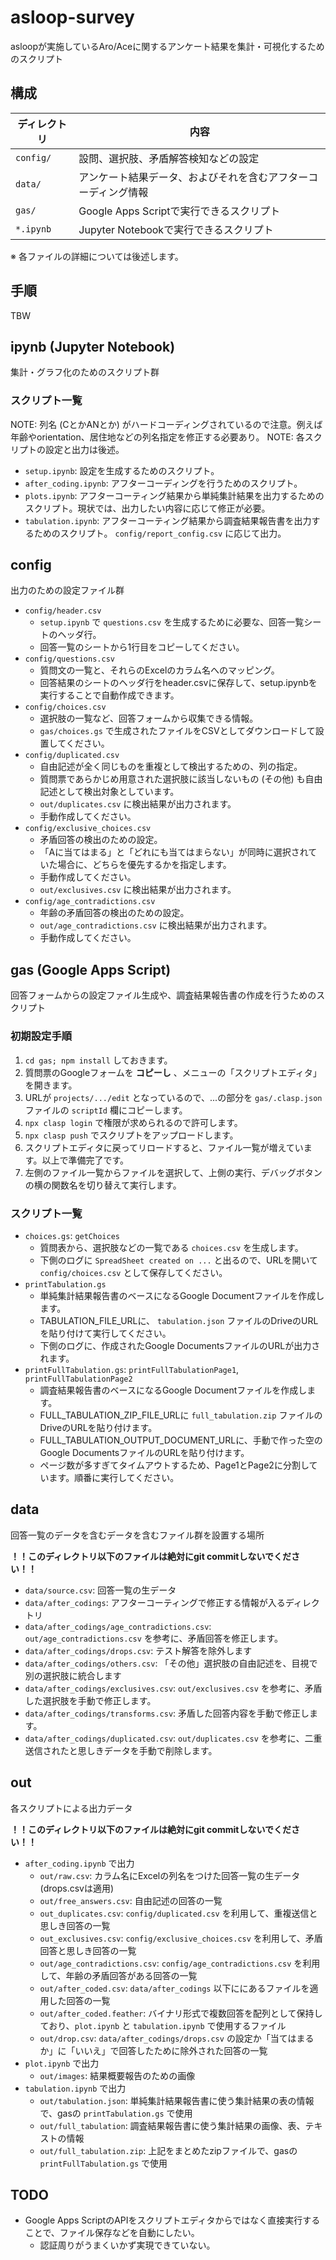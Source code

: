 # asloop-survey

asloopが実施しているAro/Aceに関するアンケート結果を集計・可視化するためのスクリプト

## 構成

| ディレクトリ | 内容 |
| --- | --- |
| `config/` | 設問、選択肢、矛盾解答検知などの設定 |
| `data/` | アンケート結果データ、およびそれを含むアフターコーディング情報 |
| `gas/` | Google Apps Scriptで実行できるスクリプト |
| `*.ipynb` | Jupyter Notebookで実行できるスクリプト |

※ 各ファイルの詳細については後述します。

## 手順

TBW

## ipynb (Jupyter Notebook)

集計・グラフ化のためのスクリプト群

### スクリプト一覧

NOTE: 列名 (CとかANとか) がハードコーディングされているので注意。例えば年齢やorientation、居住地などの列名指定を修正する必要あり。
NOTE: 各スクリプトの設定と出力は後述。

- `setup.ipynb`: 設定を生成するためのスクリプト。
- `after_coding.ipynb`: アフターコーディングを行うためのスクリプト。
- `plots.ipynb`: アフターコーティング結果から単純集計結果を出力するためのスクリプト。現状では、出力したい内容に応じて修正が必要。
- `tabulation.ipynb`: アフターコーティング結果から調査結果報告書を出力するためのスクリプト。 `config/report_config.csv` に応じて出力。

## config

出力のための設定ファイル群

- `config/header.csv`
  - `setup.ipynb` で `questions.csv` を生成するために必要な、回答一覧シートのヘッダ行。
  - 回答一覧のシートから1行目をコピーしてください。
- `config/questions.csv`
  - 質問文の一覧と、それらのExcelのカラム名へのマッピング。
  - 回答結果のシートのヘッダ行をheader.csvに保存して、setup.ipynbを実行することで自動作成できます。
- `config/choices.csv`
  - 選択肢の一覧など、回答フォームから収集できる情報。
  - `gas/choices.gs` で生成されたファイルをCSVとしてダウンロードして設置してください。
- `config/duplicated.csv`
  - 自由記述が全く同じものを重複として検出するための、列の指定。
  - 質問票であらかじめ用意された選択肢に該当しないもの (その他) も自由記述として検出対象としています。
  - `out/duplicates.csv` に検出結果が出力されます。
  - 手動作成してください。
- `config/exclusive_choices.csv`
  - 矛盾回答の検出のための設定。
  - 「Aに当てはまる」と「どれにも当てはまらない」が同時に選択されていた場合に、どちらを優先するかを指定します。
  - 手動作成してください。
  - `out/exclusives.csv` に検出結果が出力されます。
- `config/age_contradictions.csv`
  - 年齢の矛盾回答の検出のための設定。
  - `out/age_contradictions.csv` に検出結果が出力されます。
  - 手動作成してください。

## gas (Google Apps Script)

回答フォームからの設定ファイル生成や、調査結果報告書の作成を行うためのスクリプト

### 初期設定手順

1. `cd gas; npm install` しておきます。
2. 質問票のGoogleフォームを **コピーし** 、メニューの「スクリプトエディタ」を開きます。
3. URLが `projects/.../edit` となっているので、...の部分を `gas/.clasp.json` ファイルの `scriptId` 欄にコピーします。
4. `npx clasp login` で権限が求められるので許可します。
5. `npx clasp push` でスクリプトをアップロードします。
6. スクリプトエディタに戻ってリロードすると、ファイル一覧が増えています。以上で準備完了です。
7. 左側のファイル一覧からファイルを選択して、上側の実行、デバッグボタンの横の関数名を切り替えて実行します。

### スクリプト一覧

- `choices.gs`: `getChoices`
  - 質問表から、選択肢などの一覧である `choices.csv` を生成します。
  - 下側のログに `SpreadSheet created on ...` と出るので、URLを開いて `config/choices.csv` として保存してください。
- `printTabulation.gs`
  - 単純集計結果報告書のベースになるGoogle Documentファイルを作成します。
  - TABULATION_FILE_URLに、 `tabulation.json` ファイルのDriveのURLを貼り付けて実行してください。
  - 下側のログに、作成されたGoogle DocumentsファイルのURLが出力されます。
- `printFullTabulation.gs`: `printFullTabulationPage1`, `printFullTabulationPage2`
  - 調査結果報告書のベースになるGoogle Documentファイルを作成します。
  - FULL_TABULATION_ZIP_FILE_URLに `full_tabulation.zip` ファイルのDriveのURLを貼り付けます。
  - FULL_TABULATION_OUTPUT_DOCUMENT_URLに、手動で作った空のGoogle DocumentsファイルのURLを貼り付けます。
  - ページ数が多すぎてタイムアウトするため、Page1とPage2に分割しています。順番に実行してください。

## data

回答一覧のデータを含むデータを含むファイル群を設置する場所

**！！このディレクトリ以下のファイルは絶対にgit commitしないでください！！**

- `data/source.csv`: 回答一覧の生データ
- `data/after_codings`: アフターコーティングで修正する情報が入るディレクトリ
- `data/after_codings/age_contradictions.csv`: `out/age_contradictions.csv` を参考に、矛盾回答を修正します。
- `data/after_codings/drops.csv`: テスト解答を除外します
- `data/after_codings/others.csv`: 「その他」選択肢の自由記述を、目視で別の選択肢に統合します
- `data/after_codings/exclusives.csv`: `out/exclusives.csv` を参考に、矛盾した選択肢を手動で修正します。
- `data/after_codings/transforms.csv`: 矛盾した回答内容を手動で修正します。
- `data/after_codings/duplicated.csv`:  `out/duplicates.csv` を参考に、二重送信されたと思しきデータを手動で削除します。

## out

各スクリプトによる出力データ

**！！このディレクトリ以下のファイルは絶対にgit commitしないでください！！**

- `after_coding.ipynb` で出力
  - `out/raw.csv`: カラム名にExcelの列名をつけた回答一覧の生データ (drops.csvは適用)
  - `out/free_answers.csv`: 自由記述の回答の一覧
  - `out_duplicates.csv`: `config/duplicated.csv` を利用して、重複送信と思しき回答の一覧
  - `out_exclusives.csv`: `config/exclusive_choices.csv` を利用して、矛盾回答と思しき回答の一覧
  - `out/age_contradictions.csv`: `config/age_contradictions.csv` を利用して、年齢の矛盾回答がある回答の一覧
  - `out/after_coded.csv`: `data/after_codings` 以下ににあるファイルを適用した回答の一覧
  - `out/after_coded.feather`: バイナリ形式で複数回答を配列として保持しており、`plot.ipynb` と `tabulation.ipynb` で使用するファイル
  - `out/drop.csv`: `data/after_codings/drops.csv` の設定か「当てはまるか」に「いいえ」で回答したために除外された回答の一覧
- `plot.ipynb` で出力
  - `out/images`: 結果概要報告のための画像
- `tabulation.ipynb` で出力
  - `out/tabulation.json`: 単純集計結果報告書に使う集計結果の表の情報で、gasの `printTabulation.gs` で使用
  - `out/full_tabulation`: 調査結果報告書に使う集計結果の画像、表、テキストの情報
  - `out/full_tabulation.zip`: 上記をまとめたzipファイルで、gasの `printFullTabulation.gs` で使用

## TODO

- Google Apps ScriptのAPIをスクリプトエディタからではなく直接実行することで、ファイル保存などを自動にしたい。
  - 認証周りがうまくいかず実現できていない。
